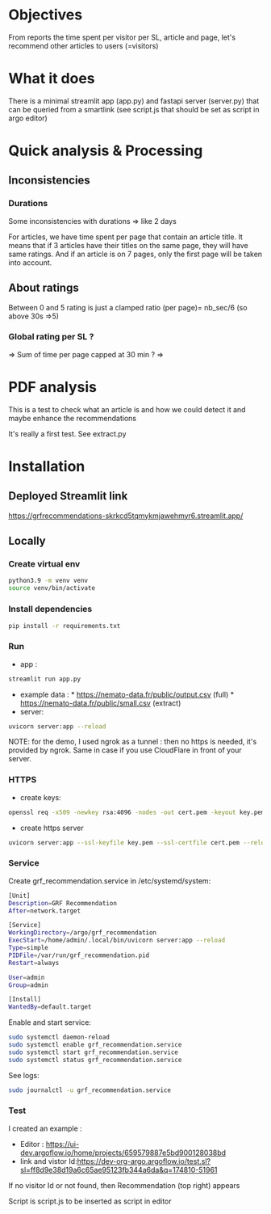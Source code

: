 # Objectives
From reports the time spent per visitor per SL, article and page, let's recommend other articles to users (=visitors)

# What it does
There is a minimal streamlit app (app.py) and fastapi server (server.py) that can be queried from a smartlink (see script.js that should be set as script in argo editor)


# Quick analysis & Processing 

## Inconsistencies
### Durations
Some inconsistencies with durations => like 2 days

For articles, we have time spent per page that contain an article title. It means that if 3 articles have their titles on the same page, they will have same ratings. And if an article is on 7 pages, only the first page will be taken into account.

## About ratings
Between 0 and 5 rating is just a clamped ratio (per page)= nb_sec/6 (so above 30s =>5) 

### Global rating per SL ?
=> Sum of time per page capped at 30 min ?
=> 

# PDF analysis
This is a test to check what an article is and how we could detect it and maybe enhance the recommendations

It's really a first test. See extract.py


# Installation

## Deployed Streamlit link
<https://grfrecommendations-skrkcd5tqmykmjawehmyr6.streamlit.app/>

## Locally

### Create virtual env
```bash
python3.9 -m venv venv
source venv/bin/activate
```
### Install dependencies
```bash
pip install -r requirements.txt
```
### Run 
* app : 
```bash
streamlit run app.py
```
* example data :
        * https://nemato-data.fr/public/output.csv (full)
        * https://nemato-data.fr/public/small.csv (extract)
* server: 
```bash
uvicorn server:app --reload
```
NOTE: for the demo, I used ngrok as a tunnel : then no https is needed, it's provided by ngrok. Same in case if you use CloudFlare in front of your server.

### HTTPS
* create keys:
```bash
openssl req -x509 -newkey rsa:4096 -nodes -out cert.pem -keyout key.pem -days 365
```
* create https server
```bash
uvicorn server:app --ssl-keyfile key.pem --ssl-certfile cert.pem --reload
```

### Service

Create grf_recommendation.service in /etc/systemd/system:
```bash
[Unit]
Description=GRF Recommendation
After=network.target

[Service]
WorkingDirectory=/argo/grf_recommendation
ExecStart=/home/admin/.local/bin/uvicorn server:app --reload
Type=simple
PIDFile=/var/run/grf_recommendation.pid
Restart=always

User=admin
Group=admin

[Install]
WantedBy=default.target
```

Enable and start service:
```bash
sudo systemctl daemon-reload
sudo systemctl enable grf_recommendation.service
sudo systemctl start grf_recommendation.service
sudo systemctl status grf_recommendation.service
```

See logs:
```bash
sudo journalctl -u grf_recommendation.service
```

### Test
I created an example : 
* Editor : https://ui-dev.argoflow.io/home/projects/659579887e5bd900128038bd
* link and vistor Id:https://dev-org-argo.argoflow.io/test.sl?sl=ff8d9e38d19a6c65ae95123fb344a6da&q=174810-51961

If no visitor Id or not found, then Recommendation (top right) appears

Script is script.js to be inserted as script in editor

